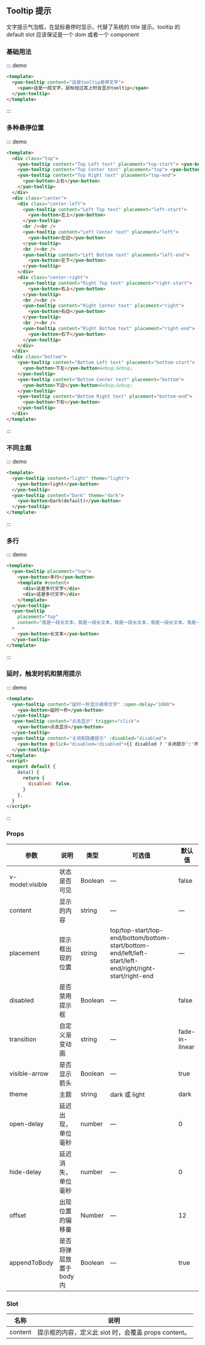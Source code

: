 ## Tooltip 提示

文字提示气泡框，在鼠标悬停时显示，代替了系统的 title 提示。tooltip 的 default slot 应该保证是一个 dom 或者一个 component

### 基础用法

::: demo

```html
<template>
  <yun-tooltip content="这是tooltip悬停文字">
    <span>这是一段文字，鼠标经过其上时会显示tooltip</span>
  </yun-tooltip>
</template>
```

:::

### 多种悬停位置

::: demo

```html
<template>
  <div class="top">
    <yun-tooltip content="Top Left text" placement="top-start"> <yun-button>上左</yun-button>&nbsp;&nbsp; </yun-tooltip>
    <yun-tooltip content="Top Center text" placement="top"> <yun-button>上边</yun-button>&nbsp;&nbsp; </yun-tooltip>
    <yun-tooltip content="Top Right text" placement="top-end">
      <yun-button>上右</yun-button>
    </yun-tooltip>
  </div>
  <div class="center">
    <div class="center-left">
      <yun-tooltip content="Left Top text" placement="left-start">
        <yun-button>左上</yun-button>
      </yun-tooltip>
      <br /><br />
      <yun-tooltip content="Left Center text" placement="left">
        <yun-button>左边</yun-button>
      </yun-tooltip>
      <br /><br />
      <yun-tooltip content="Left Bottom text" placement="left-end">
        <yun-button>左下</yun-button>
      </yun-tooltip>
    </div>
    <div class="center-right">
      <yun-tooltip content="Right Top text" placement="right-start">
        <yun-button>右上</yun-button>
      </yun-tooltip>
      <br /><br />
      <yun-tooltip content="Right Center text" placement="right">
        <yun-button>右边</yun-button>
      </yun-tooltip>
      <br /><br />
      <yun-tooltip content="Right Bottom text" placement="right-end">
        <yun-button>右下</yun-button>
      </yun-tooltip>
    </div>
  </div>
  <div class="bottom">
    <yun-tooltip content="Bottom Left text" placement="bottom-start">
      <yun-button>下左</yun-button>&nbsp;&nbsp;
    </yun-tooltip>
    <yun-tooltip content="Bottom Center text" placement="bottom">
      <yun-button>下边</yun-button>&nbsp;&nbsp;
    </yun-tooltip>
    <yun-tooltip content="Bottom Right text" placement="bottom-end">
      <yun-button>下右</yun-button>
    </yun-tooltip>
  </div>
</template>
```

:::

### 不同主题

::: demo

```html
<template>
  <yun-tooltip content="light" theme="light">
    <yun-button>light</yun-button>
  </yun-tooltip>
  <yun-tooltip content="Dark" theme="dark">
    <yun-button>Dark(default)</yun-button>
  </yun-tooltip>
</template>
```

:::

### 多行

::: demo

```html
<template>
  <yun-tooltip placement="top">
    <yun-button>多行</yun-button>
    <template #content>
      <div>这是多行文字</div>
      <div>这是多行文字</div>
    </template>
  </yun-tooltip>
  <yun-tooltip
    placement="top"
    content="我是一段长文本，我是一段长文本，我是一段长文本，我是一段长文本，我是一段长文本，我是一段长文本"
  >
    <yun-button>长文本</yun-button>
  </yun-tooltip>
</template>
```

:::

### 延时，触发时机和禁用提示

::: demo

```html
<template>
  <yun-tooltip content="延时一秒显示悬停文字" :open-delay="1000">
    <yun-button>延时一秒</yun-button>
  </yun-tooltip>
  <yun-tooltip content="点击显示" trigger="click">
    <yun-button>点击显示</yun-button>
  </yun-tooltip>
  <yun-tooltip content="关闭和隐藏提示" :disabled="disabled">
    <yun-button @click="disabled=!disabled">{{ disabled ? '关闭提示':'开启提示'}}</yun-button>
  </yun-tooltip>
</template>
<script>
  export default {
    data() {
      return {
        disabled: false,
      }
    },
  }
</script>
```

:::

### Props

| 参数            | 说明                     | 类型    | 可选值                                                                                                    | 默认值         |
| --------------- | ------------------------ | ------- | --------------------------------------------------------------------------------------------------------- | -------------- |
| v-model:visible | 状态是否可见             | Boolean | —                                                                                                         | false          |
| content         | 显示的内容               | string  | —                                                                                                         | —              |
| placement       | 提示框出现的位置         | string  | top/top-start/top-end/bottom/bottom-start/bottom-end/left/left-start/left-end/right/right-start/right-end | —              |
| disabled        | 是否禁用提示框           | Boolean | —                                                                                                         | false          |
| transition      | 自定义渐变动画           | string  | —                                                                                                         | fade-in-linear |
| visible-arrow   | 是否显示箭头             | Boolean | —                                                                                                         | true           |
| theme           | 主题                     | string  | dark 或 light                                                                                             | dark           |
| open-delay      | 延迟出现，单位毫秒       | number  | —                                                                                                         | 0              |
| hide-delay      | 延迟消失，单位毫秒       | number  | —                                                                                                         | 0              |
| offset          | 出现位置的偏移量         | Number  | —                                                                                                         | 12             |
| appendToBody    | 是否将弹层放置于 body 内 | Boolean | —                                                                                                         | true           |

### Slot

| 名称    | 说明                                                 |
| ------- | ---------------------------------------------------- |
| content | 提示框的内容，定义此 slot 时，会覆盖 props content。 |
